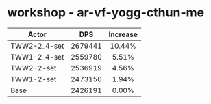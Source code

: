 # workshop - ar-vf-yogg-cthun-me
| Actor | DPS | Increase |
|---|:---:|:---:|
|TWW2-2_4-set|2679441|10.44%|
|TWW1-2_4-set|2559780|5.51%|
|TWW2-2-set|2536919|4.56%|
|TWW1-2-set|2473150|1.94%|
|Base|2426191|0.00%|
